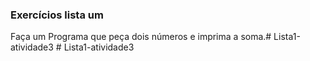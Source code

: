 ### Exercícios lista um 
Faça um Programa que peça dois números e imprima a soma.#   L i s t a 1 - a t i v i d a d e 3  
 #   L i s t a 1 - a t i v i d a d e 3  
 